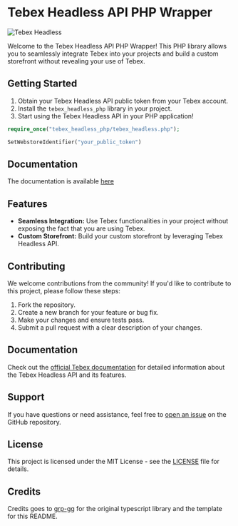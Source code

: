 # Tebex Headless API PHP Wrapper

![Tebex Headless](https://cdn.discordapp.com/attachments/819864517680562198/1179846599543898122/tebex.png?ex=657b44c5&is=6568cfc5&hm=3088d82d0954d66cc0d4436f612011596bfb1583d229abae14a8d655e040ee8f&)

Welcome to the Tebex Headless API PHP Wrapper! This PHP library allows you to seamlessly integrate Tebex into your projects and build a custom storefront without revealing your use of Tebex.

## Getting Started

1. Obtain your Tebex Headless API public token from your Tebex account.
2. Install the `tebex_headless_php` library in your project.
3. Start using the Tebex Headless API in your PHP application!

```php
require_once("tebex_headless_php/tebex_headless.php");

SetWebstoreIdentifier("your_public_token")
```

## Documentation

The documentation is available [here](https://nabla-corporation.github.io/tebex_headless_php/tebex__headless_8php.html)

## Features

- **Seamless Integration:** Use Tebex functionalities in your project without exposing the fact that you are using Tebex.
- **Custom Storefront:** Build your custom storefront by leveraging Tebex Headless API.

<!--
## IP forwarding

If a store uses its own backend but wants to use the IP addresses of the users instead of the server, Tebex requires a basic [authentication](https://documenter.getpostman.com/view/10912536/2s9XxvTEmh#intro).

[Check our following Link to generate a private key](https://creator.tebex.io/developers/api-keys)

```typescript
import { SetWebstoreIdentifier, SetPrivateKey } from "tebex_headless";

SetWebstoreIdentifier("your_public_token")
SetPrivateKey("your_private_key")
```
-->

## Contributing

We welcome contributions from the community! If you'd like to contribute to this project, please follow these steps:

1. Fork the repository.
2. Create a new branch for your feature or bug fix.
3. Make your changes and ensure tests pass.
4. Submit a pull request with a clear description of your changes.

## Documentation

Check out the [official Tebex documentation](https://docs.tebex.io/) for detailed information about the Tebex Headless API and its features.

## Support

If you have questions or need assistance, feel free to [open an issue](https://github.com/Nabla-Corporation/tebex_headless_php/issues) on the GitHub repository.

## License

This project is licensed under the MIT License - see the [LICENSE](LICENSE) file for details.

## Credits
Credits goes to [grp-gg](https://github.com/grp-gg/tebex_headless) for the original typescript library and the template for this README.